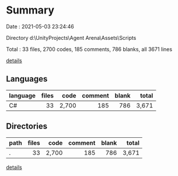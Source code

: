 # Summary

Date : 2021-05-03 23:24:46

Directory d:\UnityProjects\Agent Arena\Assets\Scripts

Total : 33 files,  2700 codes, 185 comments, 786 blanks, all 3671 lines

[details](details.md)

## Languages
| language | files | code | comment | blank | total |
| :--- | ---: | ---: | ---: | ---: | ---: |
| C# | 33 | 2,700 | 185 | 786 | 3,671 |

## Directories
| path | files | code | comment | blank | total |
| :--- | ---: | ---: | ---: | ---: | ---: |
| . | 33 | 2,700 | 185 | 786 | 3,671 |

[details](details.md)